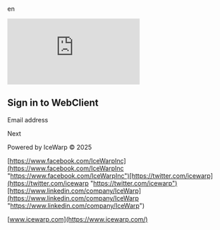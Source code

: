 en

![](https://mail.lightfinance.com/webmail/server/download.php?class=logo&fullpath=mail.lightfinance.com&uid=083ffb35e25826451d300f9bb3da5344)

## Sign in to WebClient

Email address

Next

Powered by IceWarp © 2025

[https://www.facebook.com/IceWarpInc](https://www.facebook.com/IceWarpInc "https://www.facebook.com/IceWarpInc")[https://twitter.com/icewarp](https://twitter.com/icewarp "https://twitter.com/icewarp")[https://www.linkedin.com/company/IceWarp](https://www.linkedin.com/company/IceWarp "https://www.linkedin.com/company/IceWarp")

[www.icewarp.com](https://www.icewarp.com/)